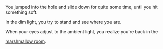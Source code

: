 You jumped into the hole and slide down for quite some time, until you hit something soft.

In the dim light, you try to stand and see where you are.

When your eyes adjust to the ambient light, you realize you're back in the 

[marshmallow room](../marshmallow.md).
